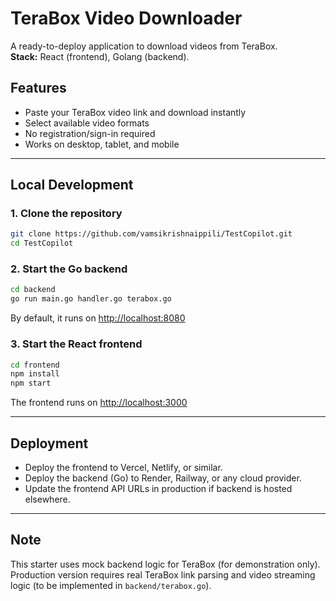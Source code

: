 # TeraBox Video Downloader

A ready-to-deploy application to download videos from TeraBox.  
**Stack:** React (frontend), Golang (backend).

## Features

- Paste your TeraBox video link and download instantly
- Select available video formats
- No registration/sign-in required
- Works on desktop, tablet, and mobile

---

## Local Development

### 1. Clone the repository

```bash
git clone https://github.com/vamsikrishnaippili/TestCopilot.git
cd TestCopilot
```

### 2. Start the Go backend

```bash
cd backend
go run main.go handler.go terabox.go
```
By default, it runs on [http://localhost:8080](http://localhost:8080)

### 3. Start the React frontend

```bash
cd frontend
npm install
npm start
```
The frontend runs on [http://localhost:3000](http://localhost:3000)

---

## Deployment

- Deploy the frontend to Vercel, Netlify, or similar.
- Deploy the backend (Go) to Render, Railway, or any cloud provider.
- Update the frontend API URLs in production if backend is hosted elsewhere.

---

## Note

This starter uses mock backend logic for TeraBox (for demonstration only).  
Production version requires real TeraBox link parsing and video streaming logic (to be implemented in `backend/terabox.go`).  
